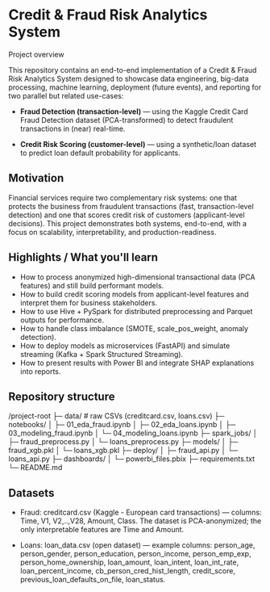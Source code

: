 # Credit & Fraud Risk Analytics System
Project overview

This repository contains an end-to-end implementation of a Credit & Fraud Risk Analytics System designed to showcase data engineering, big-data processing, machine learning, deployment (future events), and reporting for two parallel but related use-cases:

- **Fraud Detection (transaction-level)** — using the Kaggle Credit Card Fraud Detection dataset (PCA-transformed) to detect fraudulent transactions in (near) real-time.

- **Credit Risk Scoring (customer-level)** — using a synthetic/loan dataset to predict loan default probability for applicants.

## Motivation

Financial services require two complementary risk systems: one that protects the business from fraudulent transactions (fast, transaction-level detection) and one that scores credit risk of customers (applicant-level decisions). This project demonstrates both systems, end-to-end, with a focus on scalability, interpretability, and production-readiness.

## Highlights / What you'll learn
- How to process anonymized high-dimensional transactional data (PCA features) and still build performant models.
- How to build credit scoring models from applicant-level features and interpret them for business stakeholders.
- How to use Hive + PySpark for distributed preprocessing and Parquet outputs for performance.
- How to handle class imbalance (SMOTE, scale_pos_weight, anomaly detection).
- How to deploy models as microservices (FastAPI) and simulate streaming (Kafka + Spark Structured Streaming).
- How to present results with Power BI and integrate SHAP explanations into reports.

## Repository structure
/project-root
├─ data/        # raw CSVs (creditcard.csv, loans.csv)
├─ notebooks/
│ ├─ 01_eda_fraud.ipynb
│ ├─ 02_eda_loans.ipynb
│ ├─ 03_modeling_fraud.ipynb
│ └─ 04_modeling_loans.ipynb
├─ spark_jobs/
│ ├─ fraud_preprocess.py
│ └─ loans_preprocess.py
├─ models/
│ ├─ fraud_xgb.pkl
│ └─ loans_xgb.pkl
├─ deploy/
│ ├─ fraud_api.py
│ └─ loans_api.py
├─ dashboards/
│ └─ powerbi_files.pbix
├─ requirements.txt
└─ README.md

## Datasets

- Fraud: creditcard.csv (Kaggle - European card transactions) — columns: Time, V1, V2,..,V28, Amount, Class. The dataset is PCA-anonymized; the only interpretable features are Time and Amount. 

- Loans: loan_data.csv (open dataset) — example columns: person_age, person_gender, person_education, person_income, person_emp_exp, person_home_ownership, loan_amount, loan_intent, loan_int_rate, loan_percent_income, cb_person_cred_hist_length, credit_score, previous_loan_defaults_on_file, loan_status.
